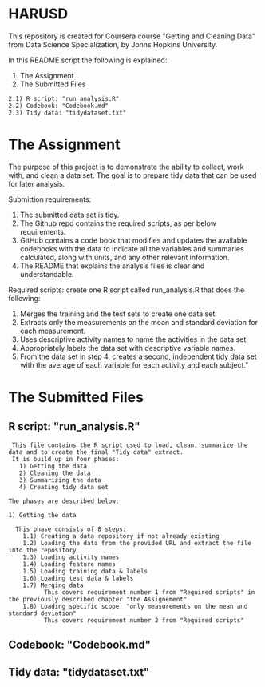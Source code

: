 # HARUSD
This repository is created for Coursera course "Getting and Cleaning Data" from Data Science Specialization, by Johns Hopkins University.

In this README script the following is explained:
  1) The Assignment
  2) The Submitted Files
  
    2.1) R script: "run_analysis.R"
    2.2) Codebook: "Codebook.md"
    2.3) Tidy data: "tidydataset.txt"

# The Assignment
  The purpose of this project is to demonstrate the ability to collect, work with, and clean a data set.
  The goal is to prepare tidy data that can be used for later analysis. 
  
  Submittion requirements: 
  1) The submitted data set is tidy.
  2) The Github repo contains the required scripts, as per below requirements.
  3) GitHub contains a code book that modifies and updates the available codebooks with the data to indicate all the variables and   summaries calculated, along with units, and any other relevant information.
  4) The README that explains the analysis files is clear and understandable.

  Required scripts: create one R script called run_analysis.R that does the following:
  1) Merges the training and the test sets to create one data set.
  2) Extracts only the measurements on the mean and standard deviation for each measurement.
  3) Uses descriptive activity names to name the activities in the data set
  4) Appropriately labels the data set with descriptive variable names.
  5) From the data set in step 4, creates a second, independent tidy data set with the average of each variable for each activity and each subject."

# The Submitted Files

  ## R script: "run_analysis.R"
     This file contains the R script used to load, clean, summarize the data and to create the final "Tidy data" extract.
     It is build up in four phases:
       1) Getting the data
       2) Cleaning the data
       3) Summarizing the data
       4) Creating tidy data set
    
    The phases are described below:
    
    1) Getting the data
      
      This phase consists of 8 steps:
        1.1) Creating a data repository if not already existing
        1.2) Loading the data from the provided URL and extract the file into the repository
        1.3) Loading activity names
        1.4) Loading feature names
        1.5) Loading training data & labels
        1.6) Loading test data & labels
        1.7) Merging data
              This covers requirement number 1 from "Required scripts" in the previously described chapter "the Assignement"
        1.8) Loading specific scope: "only measurements on the mean and standard deviation"
              This covers requirement number 2 from "Required scripts"

  ## Codebook: "Codebook.md"

  ## Tidy data: "tidydataset.txt"
